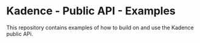 # Kadence - Public API - Examples
This repository contains examples of how to build on and use the Kadence public APi.
